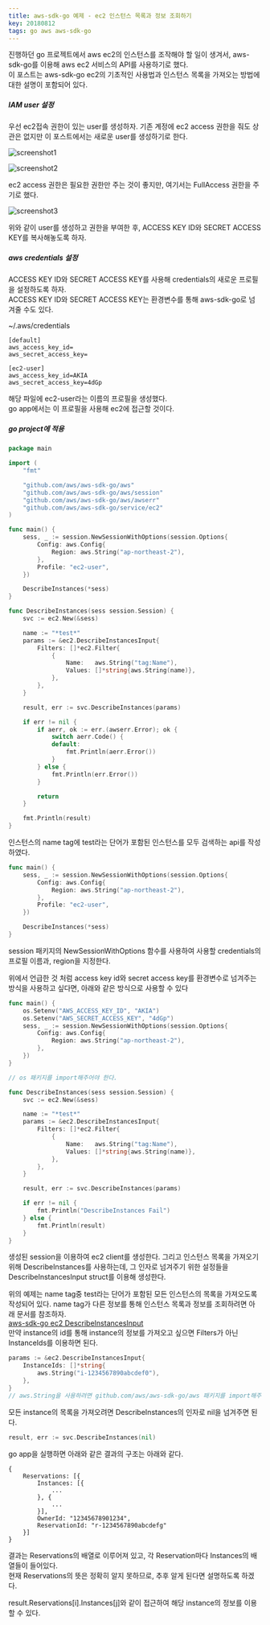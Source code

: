 ```yaml
---
title: aws-sdk-go 예제 - ec2 인스턴스 목록과 정보 조회하기
key: 20180812
tags: go aws aws-sdk-go
---
```


<!--more-->

진행하던 go 프로젝트에서 aws ec2의 인스턴스를 조작해야 할 일이 생겨서, aws-sdk-go를 이용해 aws ec2 서비스의 API를 사용하기로 했다.  
이 포스트는 aws-sdk-go ec2의 기초적인 사용법과 인스턴스 목록을 가져오는 방법에 대한 설명이 포함되어 있다.

##### IAM user 설정
우선 ec2접속 권한이 있는 user를 생성하자.
기존 계정에 ec2 access 권한을 줘도 상관은 없지만 이 포스트에서는 새로운 user를 생성하기로 한다.

![screenshot1](/assets/images/2018-08-12/screenshot1.png)

![screenshot2](/assets/images/2018-08-12/screenshot2.png)

ec2 access 권한은 필요한 권한만 주는 것이 좋지만, 여기서는 FullAccess 권한을 주기로 했다.

![screenshot3](/assets/images/2018-08-12/screenshot3.png)

위와 같이 user를 생성하고 권한을 부여한 후, ACCESS KEY ID와 SECRET ACCESS KEY를 복사해놓도록 하자.

##### aws credentials 설정
ACCESS KEY ID와 SECRET ACCESS KEY를 사용해 credentials의 새로운 프로필을 설정하도록 하자.  
ACCESS KEY ID와 SECRET ACCESS KEY는 환경변수를 통해 aws-sdk-go로 넘겨줄 수도 있다.

~/.aws/credentials


````
[default]
aws_access_key_id=
aws_secret_access_key=

[ec2-user]
aws_access_key_id=AKIA
aws_secret_access_key=4dGp
````


해당 파일에 ec2-user라는 이름의 프로필을 생성했다.  
go app에서는 이 프로필을 사용해 ec2에 접근할 것이다.


##### go project에 적용


````go
package main

import (
    "fmt"

    "github.com/aws/aws-sdk-go/aws"
    "github.com/aws/aws-sdk-go/aws/session"
    "github.com/aws/aws-sdk-go/aws/awserr"
    "github.com/aws/aws-sdk-go/service/ec2"
)

func main() {
    sess, _ := session.NewSessionWithOptions(session.Options{
        Config: aws.Config{
            Region: aws.String("ap-northeast-2"),
        },
        Profile: "ec2-user",
    })

    DescribeInstances(*sess)
}

func DescribeInstances(sess session.Session) {
    svc := ec2.New(&sess)

    name := "*test*"
    params := &ec2.DescribeInstancesInput{
        Filters: []*ec2.Filter{
            {
                Name:   aws.String("tag:Name"),
                Values: []*string{aws.String(name)},
            },
        },
    }

    result, err := svc.DescribeInstances(params)

    if err != nil {
        if aerr, ok := err.(awserr.Error); ok {
            switch aerr.Code() {
            default:
                fmt.Println(aerr.Error())
            }
        } else {
            fmt.Println(err.Error())
        }

        return
    }

    fmt.Println(result)
}
````


인스턴스의 name tag에 test라는 단어가 포함된 인스턴스를 모두 검색하는 api를 작성하였다.


````go
func main() {
    sess, _ := session.NewSessionWithOptions(session.Options{
        Config: aws.Config{
            Region: aws.String("ap-northeast-2"),
        },
        Profile: "ec2-user",
    })

    DescribeInstances(*sess)
}
````


session 패키지의 NewSessionWithOptions 함수를 사용하여 사용할 credentials의 프로필 이름과, region을 지정한다.

위에서 언급한 것 처럼 access key id와 secret access key를 환경변수로 넘겨주는 방식을 사용하고 싶다면, 아래와 같은 방식으로 사용할 수 있다


````go
func main() {
    os.Setenv("AWS_ACCESS_KEY_ID", "AKIA")
    os.Setenv("AWS_SECRET_ACCESS_KEY", "4dGp")
    sess, _ := session.NewSessionWithOptions(session.Options{
        Config: aws.Config{
            Region: aws.String("ap-northeast-2"),
        },
    })
}

// os 패키지를 import해주어야 한다.
````


````go
func DescribeInstances(sess session.Session) {
    svc := ec2.New(&sess)

    name := "*test*"
    params := &ec2.DescribeInstancesInput{
        Filters: []*ec2.Filter{
            {
                Name:   aws.String("tag:Name"),
                Values: []*string{aws.String(name)},
            },
        },
    }

    result, err := svc.DescribeInstances(params)

    if err != nil {
        fmt.Println("DescribeInstances Fail")
    } else {
        fmt.Println(result)
    }
}
````


생성된 session을 이용하여 ec2 client를 생성한다.
그리고 인스턴스 목록을 가져오기 위해 DescribeInstances를 사용하는데, 그 인자로 넘겨주기 위한 설정들을 DescribeInstancesInput struct를 이용해 생성한다.

위의 예제는 name tag중 test라는 단어가 포함된 모든 인스턴스의 목록을 가져오도록 작성되어 있다.
name tag가 다른 정보를 통해 인스턴스 목록과 정보를 조회하려면 아래 문서를 참조하자.  
[aws-sdk-go ec2 DescribeInstancesInput](https://docs.aws.amazon.com/sdk-for-go/api/service/ec2/#DescribeInstancesInput)  
만약 instance의 id를 통해 instance의 정보를 가져오고 싶으면 Filters가 아닌 InstanceIds를 이용하면 된다.


````go
params := &ec2.DescribeInstancesInput{
    InstanceIds: []*string{
        aws.String("i-1234567890abcdef0"),
    },
}
// aws.String을 사용하려면 github.com/aws/aws-sdk-go/aws 패키지를 import해주어야 한다.
````


모든 instance의 목록을 가져오려면 DescribeInstances의 인자로 nil을 넘겨주면 된다.


````go
result, err := svc.DescribeInstances(nil)
````


go app을 실행하면 아래와 같은 결과의 구조는 아래와 같다.


````
{
    Reservations: [{
        Instances: [{
            ...
        }, {
            ...
        }],
        OwnerId: "12345678901234",
        ReservationId: "r-1234567890abcdefg"
    }]
}
````


결과는 Reservations의 배열로 이루어져 있고, 각 Reservation마다 Instances의 배열들이 들어있다.  
현재 Reservations의 뜻은 정확히 알지 못하므로, 추후 알게 된다면 설명하도록 하겠다.

result.Reservations[i].Instances[j]와 같이 접근하여 해당 instance의 정보를 이용할 수 있다.
